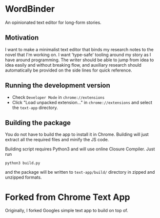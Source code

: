 # WordBinder
An opinionated text editor for long-form stories.

## Motivation
I want to make a minimalist text editor that binds my research notes to the novel that I'm working on. I want 'type-safe' tooling around my story as I have around programming. The writer should be able to jump from idea to idea easily and without breaking flow, and auxiliary research should automatically be provided on the side lines for quick reference.

## Running the development version

* Check `Developer Mode` in `chrome://extensions`
* Click "Load unpacked extension..." in `chrome://extensions` and select the `text-app` directory.

## Building the package

You do not have to build the app to install it in Chrome. Building will just extract all the required files and minify the JS code.

Building script requires Python3 and will use online Closure Compiler. Just run

    python3 build.py

and the package will be written to `text-app/build/` directory in zipped and unzipped formats.

# Forked from Chrome Text App
Originally, I forked Googles simple text app to build on top of.
